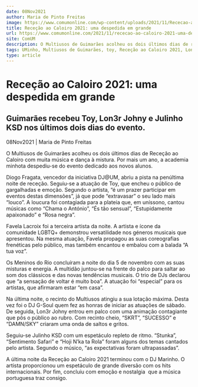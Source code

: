 ```yaml
---
date: 08Nov2021
author: Maria de Pinto Freitas
image: https://www.comumonline.com/wp-content/uploads/2021/11/Rececao-ao-Caloiro-2021-1500x1000.jpg
title: Receção ao Caloiro 2021: uma despedida em grande
url: https://www.comumonline.com/2021/11/rececao-ao-caloiro-2021-uma-despedida-em-grande/
site: ComUM
description: O Multiusos de Guimarães acolheu os dois últimos dias de receção. Por mais um ano, a academia minhota despediu-se do evento dedicado aos caloiros.
tags: UMinho, Multiusos de Guimarães, toy, Receção ao Caloiro 2021, Lon3r Johnny, Julinho KSD
type: article
---
```



# Receção ao Caloiro 2021: uma despedida em grande

## Guimarães recebeu Toy, Lon3r Johny e Julinho KSD nos últimos dois dias do evento.

08Nov2021 | Maria de Pinto Freitas

O Multiusos de Guimarães acolheu os dois últimos dias de Receção ao Caloiro com muita música e dança à mistura. Por mais um ano, a academia minhota despediu-se do evento dedicado aos novos alunos.

Diogo Fragata, vencedor da iniciativa DJ@UM, abriu a pista na penúltima noite de receção. Seguiu-se a atuação de Toy, que encheu o público de gargalhadas e emoção. Segundo o artista, “é um prazer participar em eventos destas dimensões”, já que pode “extravasar” o seu lado mais “louco”. A loucura foi contagiada para a plateia que, em uníssono, cantou músicas como “Chama o António”, “És tão sensual”, “Estupidamente apaixonado” e “Rosa negra”.

Favela Lacroix foi a terceira artista da noite. A artista e ícone da comunidade LGBTQ+ demonstrou versatilidade nos géneros musicais que apresentou. Na mesma atuação, Favela propagou as suas coreografias frenéticas pelo público, mas também encantou e embalou com a balada “A tua voz”.

Os Meninos do Rio concluíram a noite do dia 5 de novembro com as suas misturas e energia. A multidão juntou-se na frente do palco para saltar ao som dos clássicos e das novas tendências musicais. O trio de DJs declarou que “a sensação de voltar é muito boa”. A atuação foi “especial” para os artistas, que afirmaram estar “em casa”.

Na última noite, o recinto do Multiusos atingiu a sua lotação máxima. Desta vez foi o DJ G-Soul quem fez as honras de iniciar as atuações de sábado. De seguida, Lon3r Johny entrou em palco com uma animação contagiante que pôs o público ao rubro. Com recinto cheio, “SKRT”, “SUCESSO” e “DAMN/SKY” criaram uma onda de saltos e gritos.

Seguiu-se Julinho KSD com um espetáculo repleto de ritmo. “Stunka”,  “Sentimento Safari” e “Hoji N’ka ta Rola” foram alguns dos temas cantados pelo artista. Segundo o músico, “as expectativas foram ultrapassadas”.

A última noite da Receção ao Caloiro 2021 terminou com o DJ Marinho. O artista proporcionou um espetáculo de grande diversão com os hits internacionais. Por fim, concluiu com emoção e nostalgia  que a música portuguesa traz consigo.

 

